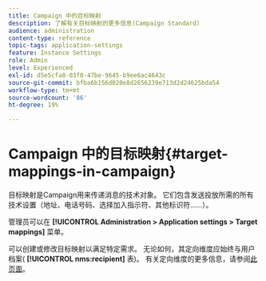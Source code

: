 ```yaml
---
title: Campaign 中的目标映射
description: 了解有关目标映射的更多信息(Campaign Standard)
audience: administration
content-type: reference
topic-tags: application-settings
feature: Instance Settings
role: Admin
level: Experienced
exl-id: d5e5cfa8-03f0-47be-9645-b9ee6ac4643c
source-git-commit: bfba6b156d020e8d2656239e713d2d24625bda54
workflow-type: tm+mt
source-wordcount: '86'
ht-degree: 19%

---
```


# Campaign 中的目标映射{#target-mappings-in-campaign}

目标映射是Campaign用来传递消息的技术对象。 它们包含发送投放所需的所有技术设置（地址、电话号码、选择加入指示符、其他标识符……）。

管理员可以在 **[!UICONTROL Administration > Application settings > Target mappings]** 菜单。

可以创建或修改目标映射以满足特定需求。 无论如何，其定向维度应始终与用户档案( **[!UICONTROL nms:recipient]** 表)。 有关定向维度的更多信息，请参阅[此页面](../../automating/using/query.md#targeting-dimensions-and-resources)。
